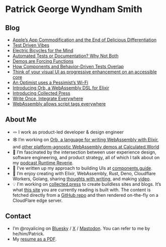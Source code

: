 # Patrick George Wyndham Smith

## Blog

- [Apple’s App Commodification and the End of Delicious Differentiation](https://royalicing.com/2025/apple-app-commodification)
- [Test Driven Vibes](https://royalicing.com/2025/test-driven-vibes)
- [Electric Bicycles for the Mind](https://royalicing.com/2025/electric-bicycles-for-the-mind)
- [Automated Tests or Documentation? Why Not Both](https://royalicing.com/2025/automated-tests-accessible-documentation)
- [Demos are Forcing Functions](https://royalicing.com/2025/demos-are-forcing-functions)
- [How Components and Behavior-Driven Tests Overlap](https://royalicing.com/2024/how-components-and-bdd-overlap)
- [Think of your visual UI as progressive enhancement on an accessible core](https://royalicing.com/2023/visual-ui-as-progressive-enhancement)
- [An Optimist uses a Pessimist’s Wi-Fi](https://royalicing.com/2023/optimist-pessimist-wifi)
- [Introducing Orb, a WebAssembly DSL for Elixir](https://royalicing.com/2023/introducing-orb)
- [Introducing Collected Press](/2023/introducing-collected-press)
- [Write Once, Integrate Everywhere](/2023/write-once-integrate-everywhere)
- [WebAssembly allows script tags everywhere](/2023/web-assembly-script-tags-everywhere)

## About Me

- 🪢 I work as product-led developer & design engineer
- 🕸️ I’m working on [Orb, a language for writing WebAssembly with Elixir](https://github.com/RoyalIcing/Orb), and [other platform-agnostic WebAssembly demos at Calculated.World](https://calculated.world)
- 💬 I’m fascinated by the intersection between user experience design, software engineering, and product strategy, all of which I talk about on my [podcast Runtime Reverie](https://runtimereverie.com).
- 🪺 I’ve written up my approach to building UIs at [components.guide](https://components.guide/).
- 🌱 I’m enjoy creating with Elixir, WebAssembly, Rust, Deno, Cloudflare Workers, Golang, sharing [thoughts with writing](/blog), and making [video](https://www.youtube.com/@PatrickGWSmith).
- 💡 I'm working on [collected.press](https://collected.press/) to create buildless sites and blogs. It’s what [this site](https://royalicing.com/) you are currently reading is built with. The content is fetched directly from a [GitHub repo](https://github.com/RoyalIcing/RoyalIcing) and then rendered on-the-fly on a CloudFlare edge server.

## Contact

- I’m @royalicing on [Bluesky](https://bsky.app/profile/royalicing.com) / [X](https://twitter.com/royalicing) / [Mastodon](http://hachyderm.io/@royalicing). You can refer to me by he/him/Patrick.
- My [resume as a PDF](/resume.pdf).
